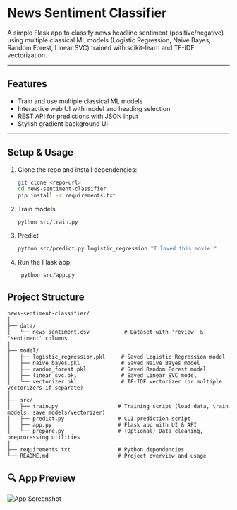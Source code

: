 # News Sentiment Classifier

A simple Flask app to classify news headline sentiment (positive/negative) using multiple classical ML models (Logistic Regression, Naive Bayes, Random Forest, Linear SVC) trained with scikit-learn and TF-IDF vectorization.

---

## Features

- Train and use multiple classical ML models  
- Interactive web UI with model and heading selection  
- REST API for predictions with JSON input  
- Stylish gradient background UI  

---

## Setup & Usage

1. Clone the repo and install dependencies:

   ```bash
   git clone <repo-url>
   cd news-sentiment-classifier
   pip install -r requirements.txt
   ```
2. Train models

   ```bash
   python src/train.py
   ```
3. Predict 

   ```bash
   python src/predict.py logistic_regression "I loved this movie!"
   ```
4. Run the Flask app:

   ```bash
    python src/app.py
    ```
## Project Structure
```
news-sentiment-classifier/
│
├── data/
│   └── news_sentiment.csv           # Dataset with 'review' & 'sentiment' columns
│
├── model/
│   ├── logistic_regression.pkl     # Saved Logistic Regression model
│   ├── naive_bayes.pkl             # Saved Naive Bayes model
│   ├── random_forest.pkl           # Saved Random Forest model
│   ├── linear_svc.pkl              # Saved Linear SVC model
│   └── vectorizer.pkl              # TF-IDF vectorizer (or multiple vectorizers if separate)
│
├── src/
│   ├── train.py                   # Training script (load data, train models, save models/vectorizer)
│   ├── predict.py                 # CLI prediction script
│   ├── app.py                     # Flask app with UI & API
│   └── prepare.py                 # (Optional) Data cleaning, preprocessing utilities
│
├── requirements.txt               # Python dependencies
└── README.md                      # Project overview and usage

```
## 🔍 App Preview

![App Screenshot](./assests/Screenshot%202025-06-28%20130214.png)